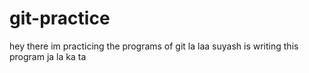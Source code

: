 # git-practice
hey there
im practicing the programs of git
la laa
suyash is writing this program
ja la ka ta
